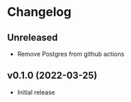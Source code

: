# Changelog

## Unreleased

- Remove Postgres from github actions


## v0.1.0 (2022-03-25)

- Initial release